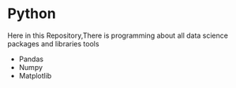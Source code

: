 # Python
Here in this Repository,There is programming about all data science packages and libraries tools
  * Pandas
  * Numpy
  * Matplotlib

